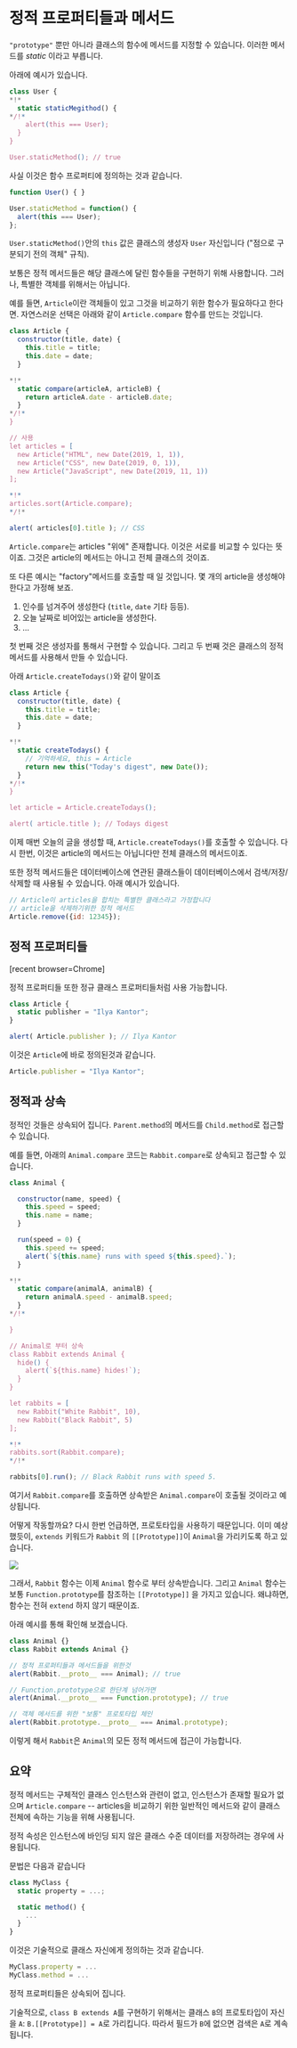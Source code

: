 
# 정적 프로퍼티들과 메서드

`"prototype"` 뿐만 아니라 클래스의 함수에 메서드를 지정할 수 있습니다. 이러한 메서드를 *static* 이라고 부릅니다.

아래에 예시가 있습니다.

```js run
class User {
*!*
  static staticMegithod() {
*/!*
    alert(this === User);
  }
}

User.staticMethod(); // true
```

사실 이것은 함수 프로퍼티에 정의하는 것과 같습니다.

```js
function User() { }

User.staticMethod = function() {
  alert(this === User);
};
```

`User.staticMethod()`안의 `this` 값은 클래스의 생성자 `User` 자신입니다 ("점으로 구분되기 전의 객체" 규칙).

보통은 정적 메서드들은 해당 클래스에 달린 함수들을 구현하기 위해 사용합니다. 그러나, 특별한 객체를 위해서는 아닙니다.

예를 들면, `Article`이란 객체들이 있고 그것을 비교하기 위한 함수가 필요하다고 한다면. 자연스러운 선택은 아래와 같이 `Article.compare` 함수를 만드는 것입니다.

```js run
class Article {
  constructor(title, date) {
    this.title = title;
    this.date = date;
  }

*!*
  static compare(articleA, articleB) {
    return articleA.date - articleB.date;
  }
*/!*
}

// 사용
let articles = [
  new Article("HTML", new Date(2019, 1, 1)),
  new Article("CSS", new Date(2019, 0, 1)),
  new Article("JavaScript", new Date(2019, 11, 1))
];

*!*
articles.sort(Article.compare);
*/!*

alert( articles[0].title ); // CSS
```

`Article.compare`는 articles "위에" 존재합니다. 이것은 서로를 비교할 수 있다는 뜻이죠. 그것은 article의 메서드는 아니고 전체 클래스의 것이죠.

또 다른 예시는 "factory"메서드를 호출할 때 일 것입니다. 몇 개의 article을 생성해야 한다고 가정해 보죠.

1. 인수를 넘겨주어 생성한다 (`title`, `date` 기타 등등).
2. 오늘 날짜로 비어있는 article을 생성한다.
3. ...

첫 번째 것은 생성자를 통해서 구현할 수 있습니다. 그리고 두 번째 것은 클래스의 정적 메서드를 사용해서 만들 수 있습니다.

아래 `Article.createTodays()`와 같이 말이죠

```js run
class Article {
  constructor(title, date) {
    this.title = title;
    this.date = date;
  }

*!*
  static createTodays() {
    // 기억하세요, this = Article
    return new this("Today's digest", new Date());
  }
*/!*
}

let article = Article.createTodays();

alert( article.title ); // Todays digest
```

이제 매번 오늘의 글을 생성할 때, `Article.createTodays()`를 호출할 수 있습니다. 다시 한번, 이것은 article의 메서드는 아닙니다만 전체 클래스의 메서드이죠.

또한 정적 메서드들은 데이터베이스에 연관된 클래스들이 데이터베이스에서 검색/저장/삭제할 때 사용될 수 있습니다. 아래 예시가 있습니다.

```js
// Article이 articles을 합치는 특별한 클래스라고 가정합니다
// article을 삭제하기위한 정적 메서드
Article.remove({id: 12345});
```

## 정적 프로퍼티들

[recent browser=Chrome]

정적 프로퍼티들 또한 정규 클래스 프로퍼티들처럼 사용 가능합니다.

```js run
class Article {
  static publisher = "Ilya Kantor";
}

alert( Article.publisher ); // Ilya Kantor
```

이것은 `Article`에 바로 정의된것과 같습니다.

```js
Article.publisher = "Ilya Kantor";
```

## 정적과 상속

정적인 것들은 상속되어 집니다. `Parent.method`의 메서드를 `Child.method`로 접근할 수 있습니다.

예를 들면, 아래의 `Animal.compare` 코드는 `Rabbit.compare`로 상속되고 접근할 수 있습니다.

```js run
class Animal {

  constructor(name, speed) {
    this.speed = speed;
    this.name = name;
  }

  run(speed = 0) {
    this.speed += speed;
    alert(`${this.name} runs with speed ${this.speed}.`);
  }

*!*
  static compare(animalA, animalB) {
    return animalA.speed - animalB.speed;
  }
*/!*

}

// Animal로 부터 상속
class Rabbit extends Animal {
  hide() {
    alert(`${this.name} hides!`);
  }
}

let rabbits = [
  new Rabbit("White Rabbit", 10),
  new Rabbit("Black Rabbit", 5)
];

*!*
rabbits.sort(Rabbit.compare);
*/!*

rabbits[0].run(); // Black Rabbit runs with speed 5.
```

여기서 `Rabbit.compare`를 호출하면 상속받은 `Animal.compare`이 호출될 것이라고 예상됩니다.

어떻게 작동할까요? 다시 한번 언급하면, 프로토타입을 사용하기 때문입니다. 이미 예상했듯이, `extends` 키워드가 `Rabbit` 의 `[[Prototype]]`이 `Animal`을 가리키도록 하고 있습니다.


![](animal-rabbit-static.png)

그래서, `Rabbit` 함수는 이제 `Animal` 함수로 부터 상속받습니다. 그리고 `Animal` 함수는 보통 `Function.prototype`를 참조하는 `[[Prototype]]` 을 가지고 있습니다. 왜냐하면, 함수는 전혀 `extend` 하지 않기 때문이죠.

아래 예시를 통해 확인해 보겠습니다.

```js run
class Animal {}
class Rabbit extends Animal {}

// 정적 프로퍼티들과 메서드들을 위한것
alert(Rabbit.__proto__ === Animal); // true

// Function.prototype으로 한단계 넘어가면
alert(Animal.__proto__ === Function.prototype); // true

// 객체 메서드를 위한 "보통" 프로토타입 체인
alert(Rabbit.prototype.__proto__ === Animal.prototype);
```

이렇게 해서 `Rabbit`은 `Animal`의 모든 정적 메서드에 접근이 가능합니다.

## 요약

정적 메서드는 구체적인 클래스 인스턴스와 관련이 없고, 인스턴스가 존재할 필요가 없으며 `Article.compare` -- articles을 비교하기 위한 일반적인 메서드와 같이 클래스 전체에 속하는 기능을 위해 사용됩니다.

정적 속성은 인스턴스에 바인딩 되지 않은 클래스 수준 데이터를 저장하려는 경우에 사용됩니다.

문법은 다음과 같습니다

```js
class MyClass {
  static property = ...;

  static method() {
    ...
  }
}
```

이것은 기술적으로 클래스 자신에게 정의하는 것과 같습니다. 

```js
MyClass.property = ...
MyClass.method = ...
```

정적 프로퍼티들은 상속되어 집니다.

기술적으로, `class B extends A`를 구현하기 위해서는 클래스 `B`의 프로토타입이 자신을 `A`: `B.[[Prototype]] = A`로 가리킵니다. 따라서 필드가 `B`에 없으면 검색은 `A`로 계속됩니다.
